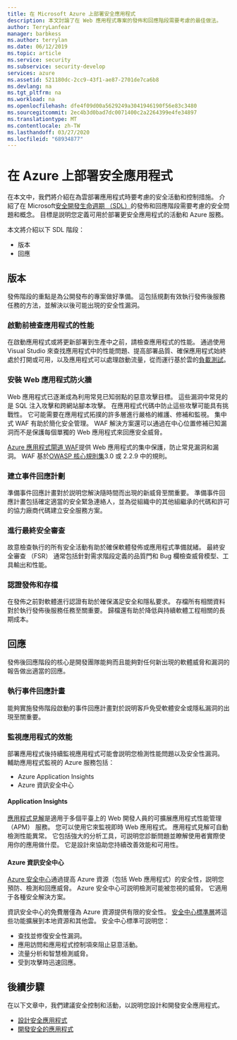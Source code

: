 ```yaml
---
title: 在 Microsoft Azure 上部署安全應用程式
description: 本文討論了在 Web 應用程式專案的發佈和回應階段需要考慮的最佳做法。
author: TerryLanfear
manager: barbkess
ms.author: terrylan
ms.date: 06/12/2019
ms.topic: article
ms.service: security
ms.subservice: security-develop
services: azure
ms.assetid: 521180dc-2cc9-43f1-ae87-2701de7ca6b8
ms.devlang: na
ms.tgt_pltfrm: na
ms.workload: na
ms.openlocfilehash: dfe4f09d00a5629249a3041946190f56e83c3480
ms.sourcegitcommit: 2ec4b3d0bad7dc0071400c2a2264399e4fe34897
ms.translationtype: MT
ms.contentlocale: zh-TW
ms.lasthandoff: 03/27/2020
ms.locfileid: "68934877"
---
```

# <a name="deploy-secure-applications-on-azure"></a>在 Azure 上部署安全應用程式
在本文中，我們將介紹在為雲部署應用程式時要考慮的安全活動和控制措施。 介紹了在 Microsoft[安全開發生命週期 （SDL）](https://msdn.microsoft.com/library/windows/desktop/84aed186-1d75-4366-8e61-8d258746bopq.aspx)的發佈和回應階段需要考慮的安全問題和概念。 目標是説明您定義可用於部署更安全應用程式的活動和 Azure 服務。

本文將介紹以下 SDL 階段：

- 版本
- 回應

## <a name="release"></a>版本
發佈階段的重點是為公開發布的專案做好準備。
這包括規劃有效執行發佈後服務任務的方法，並解決以後可能出現的安全性漏洞。

### <a name="check-your-applications-performance-before-you-launch"></a>啟動前檢查應用程式的性能

在啟動應用程式或將更新部署到生產中之前，請檢查應用程式的性能。 通過使用 Visual Studio 來查找應用程式中的性能問題、提高部署品質、確保應用程式始終處於打開或可用，以及應用程式可以處理啟動流量，從而運行基於雲的[負載測試](https://www.visualstudio.com/docs/test/performance-testing/getting-started/getting-started-with-performance-testing)。

### <a name="install-a-web-application-firewall"></a>安裝 Web 應用程式防火牆

Web 應用程式已逐漸成為利用常見已知弱點的惡意攻擊目標。 這些漏洞中常見的是 SQL 注入攻擊和跨網站腳本攻擊。 在應用程式代碼中防止這些攻擊可能具有挑戰性。 它可能需要在應用程式拓撲的許多層進行嚴格的維護、修補和監視。 集中式 WAF 有助於簡化安全管理。 WAF 解決方案還可以通過在中心位置修補已知漏洞而不是保護每個單獨的 Web 應用程式來回應安全威脅。

[Azure 應用程式閘道 WAF](../../application-gateway/waf-overview.md)提供 Web 應用程式的集中保護，防止常見漏洞和漏洞。 WAF 基於[OWASP 核心規則集](https://www.owasp.org/index.php/Category:OWASP_ModSecurity_Core_Rule_Set_Project)3.0 或 2.2.9 中的規則。

### <a name="create-an-incident-response-plan"></a>建立事件回應計劃

準備事件回應計畫對於説明您解決隨時間而出現的新威脅至關重要。 準備事件回應計畫包括確定適當的安全緊急連絡人，並為從組織中的其他組繼承的代碼和許可的協力廠商代碼建立安全服務方案。

### <a name="conduct-a-final-security-review"></a>進行最終安全審查

故意檢查執行的所有安全活動有助於確保軟體發佈或應用程式準備就緒。 最終安全審查 （FSR） 通常包括針對需求階段定義的品質門和 Bug 欄檢查威脅模型、工具輸出和性能。

### <a name="certify-release-and-archive"></a>認證發佈和存檔

在發佈之前對軟體進行認證有助於確保滿足安全和隱私要求。 存檔所有相關資料對於執行發佈後服務任務至關重要。 歸檔還有助於降低與持續軟體工程相關的長期成本。

## <a name="response"></a>回應
發佈後回應階段的核心是開發團隊能夠而且能夠對任何新出現的軟體威脅和漏洞的報告做出適當的回應。

### <a name="execute-the-incident-response-plan"></a>執行事件回應計畫

能夠實施發佈階段啟動的事件回應計畫對於説明客戶免受軟體安全或隱私漏洞的出現至關重要。

### <a name="monitor-application-performance"></a>監視應用程式的效能

部署應用程式後持續監視應用程式可能會説明您檢測性能問題以及安全性漏洞。
輔助應用程式監視的 Azure 服務包括：

  - Azure Application Insights
  - Azure 資訊安全中心

#### <a name="application-insights"></a>Application Insights

[應用程式見解](../../azure-monitor/app/app-insights-overview.md)是適用于多個平臺上的 Web 開發人員的可擴展應用程式性能管理 （APM） 服務。 您可以使用它來監視即時 Web 應用程式。 應用程式見解可自動檢測性能異常。 它包括強大的分析工具，可説明您診斷問題並瞭解使用者實際使用你的應用做什麼。 它是設計來協助您持續改善效能和可用性。

#### <a name="azure-security-center"></a>Azure 資訊安全中心

[Azure 安全中心](../../security-center/security-center-intro.md)通過提高 Azure 資源（包括 Web 應用程式）的安全性，説明您預防、檢測和回應威脅。 Azure 安全中心可説明檢測可能被忽視的威脅。 它適用于各種安全解決方案。

資訊安全中心的免費層僅為 Azure 資源提供有限的安全性。 [安全中心標準層](../../security-center/security-center-onboarding.md)將這些功能擴展到本地資源和其他雲。
安全中心標準可説明您：

  - 查找並修復安全性漏洞。
  - 應用訪問和應用程式控制項來阻止惡意活動。
  - 流量分析和智慧檢測威脅。
  - 受到攻擊時迅速回應。

## <a name="next-steps"></a>後續步驟
在以下文章中，我們建議安全控制和活動，以説明您設計和開發安全應用程式。

- [設計安全應用程式](secure-design.md)
- [開發安全的應用程式](secure-develop.md)
